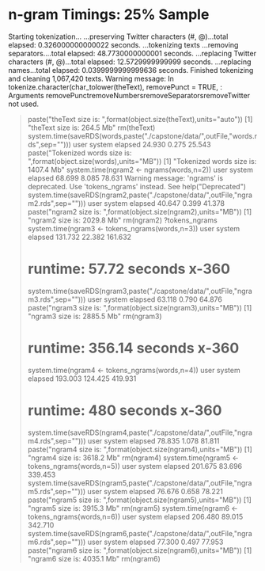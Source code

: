 # n-gram Timings: 25% Sample

Starting tokenization...
  ...preserving Twitter characters (#, @)...total elapsed: 0.326000000000022 seconds.
  ...tokenizing texts
  ...removing separators....total elapsed:  48.7730000000001 seconds.
  ...replacing Twitter characters (#, @)...total elapsed: 12.5729999999999 seconds.
  ...replacing names...total elapsed:  0.0399999999999636 seconds.
Finished tokenizing and cleaning 1,067,420 texts.
Warning message:
In tokenize.character(char_tolower(theText), removePunct = TRUE,  :
  Arguments removePunctremoveNumbersremoveSeparatorsremoveTwitter not used.
> paste("theText size is: ",format(object.size(theText),units="auto"))
[1] "theText size is:  264.5 Mb"
> rm(theText)
> system.time(saveRDS(words,paste("./capstone/data/",outFile,"words.rds",sep="")))
   user  system elapsed
 24.930   0.275  25.543
> paste("Tokenized words size is: ",format(object.size(words),units="MB"))
[1] "Tokenized words size is:  1407.4 Mb"
> system.time(ngram2 <- ngrams(words,n=2))
   user  system elapsed
 68.699   8.085  78.631
Warning message:
'ngrams' is deprecated.
Use 'tokens_ngrams' instead.
See help("Deprecated")
> system.time(saveRDS(ngram2,paste("./capstone/data/",outFile,"ngram2.rds",sep="")))
   user  system elapsed
 40.647   0.399  41.378
> paste("ngram2 size is: ",format(object.size(ngram2),units="MB"))
[1] "ngram2 size is:  2029.8 Mb"
> rm(ngram2)
> ?tokens_ngrams
> system.time(ngram3 <- tokens_ngrams(words,n=3))
   user  system elapsed
131.732  22.382 161.632
> # runtime: 57.72 seconds x-360
> system.time(saveRDS(ngram3,paste("./capstone/data/",outFile,"ngram3.rds",sep="")))
   user  system elapsed
 63.118   0.790  64.876
> paste("ngram3 size is: ",format(object.size(ngram3),units="MB"))
[1] "ngram3 size is:  2885.5 Mb"
> rm(ngram3)
> # runtime: 356.14 seconds x-360
> system.time(ngram4 <- tokens_ngrams(words,n=4))
   user  system elapsed
193.003 124.425 419.931
> # runtime: 480 seconds x-360
> system.time(saveRDS(ngram4,paste("./capstone/data/",outFile,"ngram4.rds",sep="")))
   user  system elapsed
 78.835   1.078  81.811
> paste("ngram4 size is: ",format(object.size(ngram4),units="MB"))
[1] "ngram4 size is:  3618.2 Mb"
> rm(ngram4)
> system.time(ngram5 <- tokens_ngrams(words,n=5))
   user  system elapsed
201.675  83.696 339.453
> system.time(saveRDS(ngram5,paste("./capstone/data/",outFile,"ngram5.rds",sep="")))
   user  system elapsed
 76.676   0.658  78.221
> paste("ngram5 size is: ",format(object.size(ngram5),units="MB"))
[1] "ngram5 size is:  3915.3 Mb"
> rm(ngram5)
> system.time(ngram6 <- tokens_ngrams(words,n=6))
   user  system elapsed
206.480  89.015 342.710
> system.time(saveRDS(ngram6,paste("./capstone/data/",outFile,"ngram6.rds",sep="")))
   user  system elapsed
 77.300   0.497  77.953
> paste("ngram6 size is: ",format(object.size(ngram6),units="MB"))
[1] "ngram6 size is:  4035.1 Mb"
> rm(ngram6)
